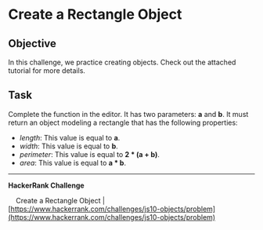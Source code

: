 # Create a Rectangle Object

## Objective

In this challenge, we practice creating objects. Check out the attached tutorial for more details.

## Task

Complete the function in the editor. It has two parameters: **a** and **b**. It must return an object modeling a rectangle that has the following properties:

- _length_: This value is equal to **a**.
- _width_: This value is equal to **b**.
- _perimeter_: This value is equal to **2 * (a + b)**.
- _area_: This value is equal to **a * b**.

---

**HackerRank Challenge** &#10;

&nbsp;&nbsp;&nbsp;&nbsp;Create a Rectangle Object | [https://www.hackerrank.com/challenges/js10-objects/problem](https://www.hackerrank.com/challenges/js10-objects/problem)
